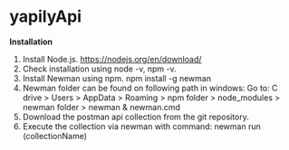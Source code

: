 # yapilyApi

**Installation**
1. Install Node.js. https://nodejs.org/en/download/
2. Check installation using node -v, npm -v.
3. Install Newman using npm. npm install -g newman
4. Newman folder can be found on following path in windows:
Go to: C drive > Users > AppData > Roaming > npm folder > node_modules > newman folder > newman & newman.cmd
6. Download the postman api collection from the git repository.
7. Execute the collection via newman with command: newman run (collectionName)
